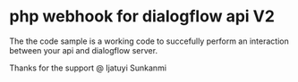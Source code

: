 # php webhook for dialogflow api V2

The the code sample is a working code to succefully perform an interaction between your api and dialogflow server.


Thanks for the support @ Ijatuyi Sunkanmi
